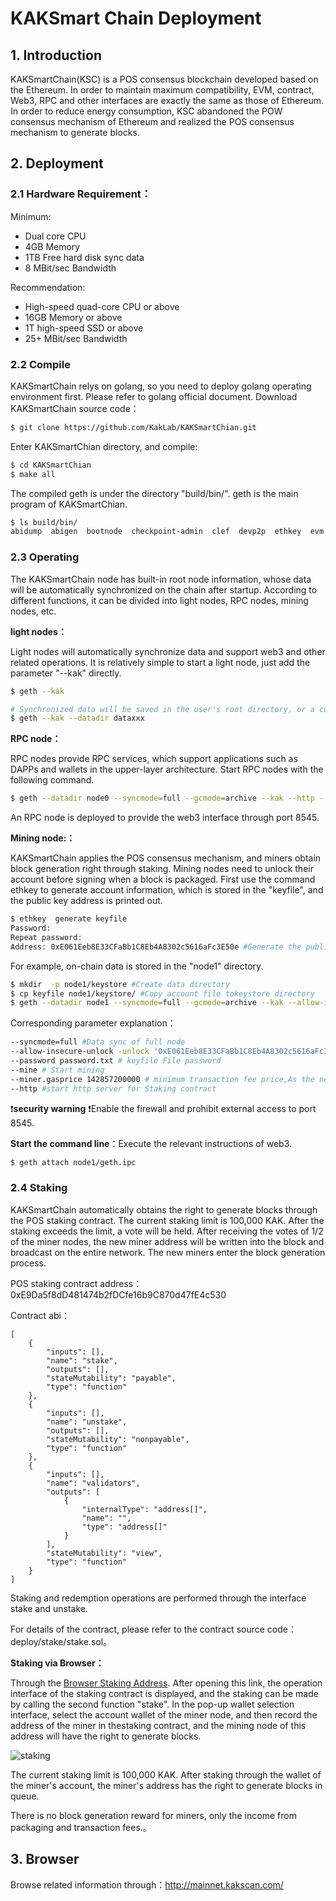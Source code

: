 # KAKSmart Chain Deployment

## 1. Introduction

KAKSmartChain(KSC) is a POS consensus blockchain developed based on the Ethereum. In order to maintain maximum compatibility, EVM, contract, Web3, RPC and other interfaces are exactly the same as those of Ethereum. In order to reduce energy consumption, KSC abandoned the POW consensus mechanism of Ethereum and realized the POS consensus mechanism to generate blocks.

## 2. Deployment

### 2.1 Hardware Requirement：

Minimum:

- Dual core CPU
- 4GB Memory
- 1TB Free hard disk sync data
- 8 MBit/sec Bandwidth

Recommendation:

- High-speed quad-core CPU or above
- 16GB Memory or above
- 1T high-speed SSD or above
- 25+ MBit/sec Bandwidth

### 2.2 Compile

KAKSmartChain relys on golang, so you need to deploy golang operating environment first. Please refer to golang official document.
Download KAKSmartChain source code：

~~~bash
$ git clone https://github.com/KakLab/KAKSmartChian.git
~~~

Enter KAKSmartChian directory, and compile:

~~~bash
$ cd KAKSmartChian
$ make all
~~~

The compiled geth is under the directory "build/bin/". geth is the main program of KAKSmartChian.

~~~bash
$ ls build/bin/
abidump  abigen  bootnode  checkpoint-admin  clef  devp2p  ethkey  evm  faucet  geth  p2psim  puppeth  rlpdump
~~~

### 2.3 Operating

The KAKSmartChain node has built-in root node information, whose data will be automatically synchronized on the chain after startup. According to different functions, it can be divided into light nodes, RPC nodes, mining nodes, etc.

**light nodes：**

Light nodes will automatically synchronize data and support web3 and other related operations. It is relatively simple to start a light node, just add the parameter "--kak" directly.

~~~bash
$ geth --kak

# Synchronized data will be saved in the user's root directory, or a custom one. The following command saves the chain data in the dataxxx directory.。
$ geth --kak --datadir dataxxx
~~~

**RPC node：**

RPC nodes provide RPC services, which support applications such as DAPPs and wallets in the upper-layer architecture.
Start RPC nodes with the following command.

~~~bash
$ geth --datadir node0 --syncmode=full --gcmode=archive --kak --http --http.vhosts='*' --http.addr '0.0.0.0' --http.port 8545 --http.api 'admin,debug,web3,eth,txpool,personal,miner,net' --http.corsdomain '*' --miner.gasprice 142857200000
~~~

An RPC node is deployed to provide the web3 interface through port 8545.

**Mining node:：**

KAKSmartChain applies the POS consensus mechanism, and miners obtain block generation right through staking.
Mining nodes need to unlock their account before signing when a block is packaged. First use the command ethkey to generate account information, which is stored in the "keyfile", and the public key address is printed out.

~~~bash
$ ethkey  generate keyfile
Password: 
Repeat password: 
Address: 0xE061Eeb8E33CFaBb1C8Eb4A8302c5616aFc3E50e #Generate the public key address of the account
~~~

For example, on-chain data is stored in the "node1" directory.

~~~bash
$ mkdir  -p node1/keystore #Create data directory
$ cp keyfile node1/keystore/ #Copy account file tokeystore directory
$ geth --datadir node1 --syncmode=full --gcmode=archive --kak --allow-insecure-unlock -unlock '0xE061Eeb8E33CFaBb1C8Eb4A8302c5616aFc3E50e' --password password.txt --mine --miner.gasprice 142857200000 --http --http.vhosts='*' --http.addr 'localhost' --http.port 8545 --http.api 'admin,web3,eth,txpool,personal,miner,net' --http.corsdomain '*' #Start node
~~~

Corresponding parameter explanation：

~~~bash
--syncmode=full #Data sync of full node
--allow-insecure-unlock -unlock '0xE061Eeb8E33CFaBb1C8Eb4A8302c5616aFc3E50e' # Unlock mining node account
--password password.txt # keyfile File password
--mine # Start mining
--miner.gasprice 142857200000 # minimum transaction fee price,As the network changes
--http #start http server for Staking contract
~~~

:exclamation:**security warning** :exclamation:Enable the firewall and prohibit external access to port 8545.

**Start the command line**：Execute the relevant instructions of web3.

~~~bash
$ geth attach node1/geth.ipc
~~~

### 2.4 Staking

KAKSmartChain automatically obtains the right to generate blocks through the POS staking contract.
The current staking limit is 100,000 KAK. After the staking exceeds the limit, a vote will be held. After receiving the votes of 1/2 of the miner nodes, the new miner address will be written into the block and broadcast on the entire network. The new miners enter the block generation process.

POS staking contract address：0xE9Da5f8dD481474b2fDCfe16b9C870d47fE4c530

Contract abi：

~~~
[
	{
		"inputs": [],
		"name": "stake",
		"outputs": [],
		"stateMutability": "payable",
		"type": "function"
	},
	{
		"inputs": [],
		"name": "unstake",
		"outputs": [],
		"stateMutability": "nonpayable",
		"type": "function"
	},
	{
		"inputs": [],
		"name": "validators",
		"outputs": [
			{
				"internalType": "address[]",
				"name": "",
				"type": "address[]"
			}
		],
		"stateMutability": "view",
		"type": "function"
	}
]
~~~

Staking and redemption operations are performed through the interface stake and unstake.

For details of the contract, please refer to the contract source code：deploy/stake/stake.sol。

**Staking via Browser：**

Through the [Browser Staking Address](http://mainnet.kakscan.com/address/0xE9Da5f8dD481474b2fDCfe16b9C870d47fE4c530/write-contract). After opening this link, the operation interface of the staking contract is displayed, and the staking can be made by calling the second function "stake". In the pop-up wallet selection interface, select the account wallet of the miner node, and then record the address of the miner in thestaking contract, and the mining node of this address will have the right to generate blocks.

![staking](/home/jingwei/go/src/gitee.com/xyberium/kakchian/deploy/jpg/staking.jpg)

The current staking limit is 100,000 KAK. After staking through the wallet of the miner's account, the miner's address has the right to generate blocks in queue.

There is no block generation reward for miners, only the income from packaging and transaction fees.。



## 3. **Browser**

Browse related information through：http://mainnet.kakscan.com/



